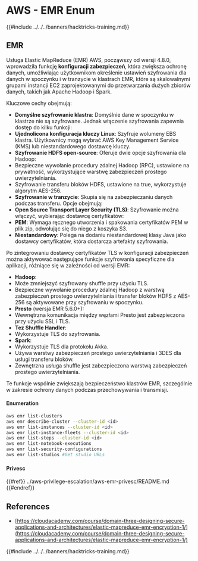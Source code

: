 # AWS - EMR Enum

{{#include ../../../banners/hacktricks-training.md}}

## EMR

Usługa Elastic MapReduce (EMR) AWS, począwszy od wersji 4.8.0, wprowadziła funkcję **konfiguracji zabezpieczeń**, która zwiększa ochronę danych, umożliwiając użytkownikom określenie ustawień szyfrowania dla danych w spoczynku i w tranzycie w klastrach EMR, które są skalowalnymi grupami instancji EC2 zaprojektowanymi do przetwarzania dużych zbiorów danych, takich jak Apache Hadoop i Spark.

Kluczowe cechy obejmują:

- **Domyślne szyfrowanie klastra**: Domyślnie dane w spoczynku w klastrze nie są szyfrowane. Jednak włączenie szyfrowania zapewnia dostęp do kilku funkcji:
- **Ujednolicona konfiguracja kluczy Linux**: Szyfruje wolumeny EBS klastra. Użytkownicy mogą wybrać AWS Key Management Service (KMS) lub niestandardowego dostawcę kluczy.
- **Szyfrowanie HDFS open-source**: Oferuje dwie opcje szyfrowania dla Hadoop:
- Bezpieczne wywołanie procedury zdalnej Hadoop (RPC), ustawione na prywatność, wykorzystujące warstwę zabezpieczeń prostego uwierzytelniania.
- Szyfrowanie transferu bloków HDFS, ustawione na true, wykorzystuje algorytm AES-256.
- **Szyfrowanie w tranzycie**: Skupia się na zabezpieczaniu danych podczas transferu. Opcje obejmują:
- **Open Source Transport Layer Security (TLS)**: Szyfrowanie można włączyć, wybierając dostawcę certyfikatów:
- **PEM**: Wymaga ręcznego utworzenia i spakowania certyfikatów PEM w plik zip, odwołując się do niego z koszyka S3.
- **Niestandardowy**: Polega na dodaniu niestandardowej klasy Java jako dostawcy certyfikatów, która dostarcza artefakty szyfrowania.

Po zintegrowaniu dostawcy certyfikatów TLS w konfiguracji zabezpieczeń można aktywować następujące funkcje szyfrowania specyficzne dla aplikacji, różniące się w zależności od wersji EMR:

- **Hadoop**:
- Może zmniejszyć szyfrowany shuffle przy użyciu TLS.
- Bezpieczne wywołanie procedury zdalnej Hadoop z warstwą zabezpieczeń prostego uwierzytelniania i transfer bloków HDFS z AES-256 są aktywowane przy szyfrowaniu w spoczynku.
- **Presto** (wersja EMR 5.6.0+):
- Wewnętrzna komunikacja między węzłami Presto jest zabezpieczona przy użyciu SSL i TLS.
- **Tez Shuffle Handler**:
- Wykorzystuje TLS do szyfrowania.
- **Spark**:
- Wykorzystuje TLS dla protokołu Akka.
- Używa warstwy zabezpieczeń prostego uwierzytelniania i 3DES dla usługi transferu bloków.
- Zewnętrzna usługa shuffle jest zabezpieczona warstwą zabezpieczeń prostego uwierzytelniania.

Te funkcje wspólnie zwiększają bezpieczeństwo klastrów EMR, szczególnie w zakresie ochrony danych podczas przechowywania i transmisji.

#### Enumeration
```bash
aws emr list-clusters
aws emr describe-cluster --cluster-id <id>
aws emr list-instances --cluster-id <id>
aws emr list-instance-fleets --cluster-id <id>
aws emr list-steps --cluster-id <id>
aws emr list-notebook-executions
aws emr list-security-configurations
aws emr list-studios #Get studio URLs
```
#### Privesc

{{#ref}}
../aws-privilege-escalation/aws-emr-privesc/README.md
{{#endref}}

## References

- [https://cloudacademy.com/course/domain-three-designing-secure-applications-and-architectures/elastic-mapreduce-emr-encryption-1/](https://cloudacademy.com/course/domain-three-designing-secure-applications-and-architectures/elastic-mapreduce-emr-encryption-1/)

{{#include ../../../banners/hacktricks-training.md}}
